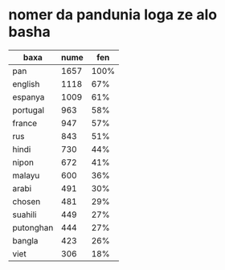 # nomer da pandunia loga ze alo basha

| baxa  | nume  | fen |
|-------|-------|-----|
| pan | 1657 | 100% |
| english | 1118 | 67% |
| espanya | 1009 | 61% |
| portugal | 963 | 58% |
| france | 947 | 57% |
| rus | 843 | 51% |
| hindi | 730 | 44% |
| nipon | 672 | 41% |
| malayu | 600 | 36% |
| arabi | 491 | 30% |
| chosen | 481 | 29% |
| suahili | 449 | 27% |
| putonghan | 444 | 27% |
| bangla | 423 | 26% |
| viet | 306 | 18% |
